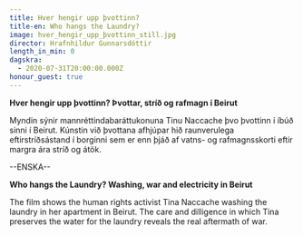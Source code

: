 ```yaml
---
title: Hver hengir upp þvottinn?
title-en: Who hangs the Laundry?
image: hver_hengir_upp_þvottinn_still.jpg
director: Hrafnhildur Gunnarsdóttir
length_in_min: 0
dagskra:
  - 2020-07-31T20:00:00.000Z
honour_guest: true
---
```

**Hver hengir upp þvottinn? Þvottar, stríð og rafmagn í Beirut**

Myndin sýnir mannréttindabaráttukonuna Tinu Naccache þvo þvottinn í íbúð sinni í Beirut. Kúnstin við þvottana afhjúpar hið raunverulega eftirstríðsástand í borginni sem er enn þjáð af vatns- og rafmagnsskorti eftir margra ára stríð og átök.

\--ENSKA--

**Who hangs the Laundry? Washing, war and electricity in Beirut**

The film shows the human rights activist Tina Naccache washing the laundry in her apartment in Beirut. The care and dilligence in which Tina preserves the water for the laundry reveals the real aftermath of war.